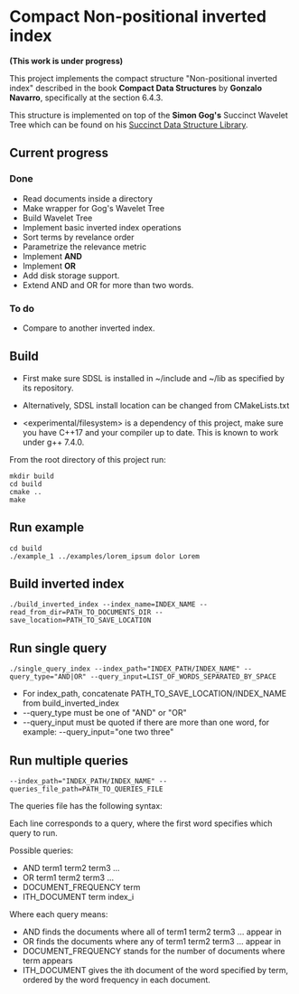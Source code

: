 # Compact Non-positional inverted index

**(This work is under progress)**

This project implements the compact structure "Non-positional inverted index"
described in the book **Compact Data Structures** by **Gonzalo Navarro**,
specifically at the section 6.4.3.

This structure is implemented on top of the **Simon Gog's** Succinct Wavelet Tree
which can be found on his [Succinct Data Structure Library](https://github.com/simongog/sdsl-lite).

## Current progress

### Done
* Read documents inside a directory
* Make wrapper for Gog's Wavelet Tree
* Build Wavelet Tree
* Implement basic inverted index operations
* Sort terms by revelance order
* Parametrize the relevance metric
* Implement **AND**
* Implement **OR**
* Add disk storage support.
* Extend AND and OR for more than two words.


### To do

* Compare to another inverted index.


## Build

* First make sure SDSL is installed in ~/include and ~/lib as specified by its repository.
* Alternatively, SDSL install location can be changed from CMakeLists.txt

* <experimental/filesystem> is a dependency of this project, make sure you have
C++17 and your compiler up to date. This is known to work under g++ 7.4.0.

From the root directory of this project run:

```
mkdir build
cd build
cmake ..
make
```

## Run example
```
cd build
./example_1 ../examples/lorem_ipsum dolor Lorem
```

## Build inverted index

```
./build_inverted_index --index_name=INDEX_NAME --read_from_dir=PATH_TO_DOCUMENTS_DIR --save_location=PATH_TO_SAVE_LOCATION
```


## Run single query

```
./single_query_index --index_path="INDEX_PATH/INDEX_NAME" --query_type="AND|OR" --query_input=LIST_OF_WORDS_SEPARATED_BY_SPACE
```

* For index_path, concatenate PATH_TO_SAVE_LOCATION/INDEX_NAME from build_inverted_index
* --query_type must be one of "AND" or "OR"
* --query_input must be quoted if there are more than one word, for example: --query_input="one two three"


## Run multiple queries

```
--index_path="INDEX_PATH/INDEX_NAME" --queries_file_path=PATH_TO_QUERIES_FILE
```

The queries file has the following syntax:

Each line corresponds to a query, where the first word specifies which
query to run.

Possible queries:

* AND term1 term2 term3 ...
* OR term1 term2 term3 ...
* DOCUMENT_FREQUENCY term
* ITH_DOCUMENT term index_i

Where each query means:

* AND finds the documents where all of term1 term2 term3 ... appear in
* OR finds the documents where any of term1 term2 term3 ... appear in
* DOCUMENT_FREQUENCY stands for the number of documents where term appears
* ITH_DOCUMENT gives the ith document of the word specified by term, ordered by the word frequency in each document.